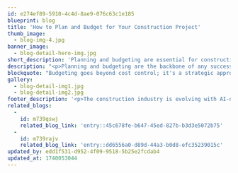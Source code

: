 ```yaml
---
id: e274ef89-5910-4c4d-8ae9-076c63c1e185
blueprint: blog
title: 'How to Plan and Budget for Your Construction Project'
thumb_image:
  - blog-img-4.jpg
banner_image:
  - blog-detail-hero-img.jpg
short_description: 'Planning and budgeting are essential for construction success. A solid plan prevents cost overruns, missed deadlines, and delays. Whether for a home, commercial space, or infrastructure, a structured budget and clear roadmap ensure smooth execution and financial stability.'
description: "<p>Planning and budgeting are the backbone of any successful construction project. Without a solid plan, costs can spiral out of control, deadlines may be missed, and unexpected issues can halt progress. Whether you're constructing a residential home, commercial complex, or infrastructure project, having a structured budget and a well-defined roadmap ensures smooth execution and financial stability. A construction budget is more than just a number—it’s a comprehensive financial plan covering materials, labor, permits, equipment, and contingencies. Careful planning not only prevents overspending but also ensures that every dollar is allocated efficiently. A well-organized project plan provides a timeline that keeps all stakeholders aligned, reduces delays, and optimizes resources.</p>"
blockquote: "Budgeting goes beyond cost control; it's a strategic approach to financial planning that ensures efficiency, sustainability, and project success. A well-planned budget helps allocate resources wisely, prevent overspending, and maintain project scope, all while optimizing quality and minimizing risks. Whether for residential, commercial, or infrastructure projects, smart budgeting is key to long-term viability."
gallery:
  - blog-detail-img1.jpg
  - blog-detail-img2.jpg
footer_description: '<p>The construction industry is evolving with AI-driven cost estimation, real-time data analytics, and automated project management software. These innovations help reduce human error, streamline resource allocation, and provide predictive budgeting insights. At Orion Construction, we integrate cutting-edge financial planning tools to ensure that every project is delivered on time, within budget, and at the highest quality standards. With proper budgeting and strategic planning, construction projects can be executed smoothly, efficiently, and profitably. Successful construction projects start with smart budgeting—plan wisely and build with confidence.</p>'
related_blogs:
  -
    id: m739qswj
    related_blog_link: 'entry::45c678fe-b647-45ed-827b-b3d3e5072b75'
  -
    id: m739rajv
    related_blog_link: 'entry::dd6556a0-d89d-44a3-b0d8-efc35239015c'
updated_by: edd1f531-d952-4f09-9518-5b25e2fcdab4
updated_at: 1740053044
---
```

